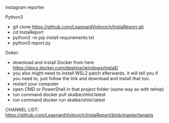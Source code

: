 instagram reporter

Python3
* git clone https://github.com/LeaonardVoitovich/InstaReport.git
* cd InstaReport
* python3 -m pip install requirements.txt
* python3 report.py


Doker:

* download and install Docker from here https://docs.docker.com/desktop/windows/install/
* you also might need to install WSL2 patch afterwards. it will tell you if you need to, just follow the link and download and install that too.
* restart your computer
* open CMD or PowerShell in that project folder (same way as with telrep)
* run command 		docker pull skalbe/ohlol:latest
* run command 		docker run skalbe/ohlol:latest

CHANNEL LIST:
https://github.com/LeaonardVoitovich/InstaReport/blob/master/targets
